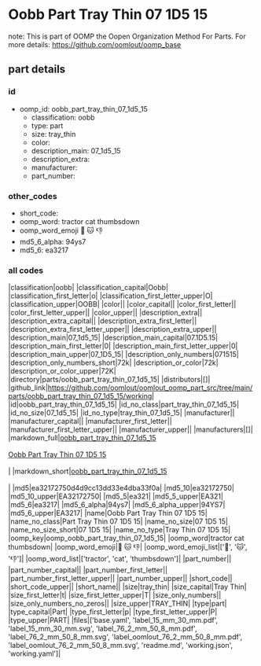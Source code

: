 # Oobb Part Tray Thin 07 1D5 15  

note: This is part of OOMP the Oopen Organization Method For Parts. For more details: https://github.com/oomlout/oomp_base

##  part details





### id
* oomp_id: oobb_part_tray_thin_07_1d5_15
  * classification: oobb
  * type: part
  * size: tray_thin
  * color: 
  * description_main: 07_1d5_15
  * description_extra: 
  * manufacturer: 
  * part_number: 

### other_codes
* short_code: 
* oomp_word: tractor cat thumbsdown
* oomp_word_emoji :tractor: :cat: :thumbsdown:
* md5_6_alpha: 94ys7
* md5_6: ea3217

### all codes 
|classification|oobb|
|classification_capital|Oobb|
|classification_first_letter|o|
|classification_first_letter_upper|O|
|classification_upper|OOBB|
|color||
|color_capital||
|color_first_letter||
|color_first_letter_upper||
|color_upper||
|description_extra||
|description_extra_capital||
|description_extra_first_letter||
|description_extra_first_letter_upper||
|description_extra_upper||
|description_main|07_1d5_15|
|description_main_capital|07.1D5.15|
|description_main_first_letter|0|
|description_main_first_letter_upper|0|
|description_main_upper|07_1D5_15|
|description_only_numbers|071515|
|description_only_numbers_short|72k|
|description_or_color|72k|
|description_or_color_upper|72K|
|directory|parts/oobb_part_tray_thin_07_1d5_15|
|distributors|[]|
|github_link|https://github.com/oomlout/oomlout_oomp_part_src/tree/main/parts/oobb_part_tray_thin_07_1d5_15/working|
|id|oobb_part_tray_thin_07_1d5_15|
|id_no_class|part_tray_thin_07_1d5_15|
|id_no_size|07_1d5_15|
|id_no_type|tray_thin_07_1d5_15|
|manufacturer||
|manufacturer_capital||
|manufacturer_first_letter||
|manufacturer_first_letter_upper||
|manufacturer_upper||
|manufacturers|[]|
|markdown_full|[oobb_part_tray_thin_07_1d5_15](https://github.com/oomlout/oomlout_oomp_part_src/tree/main/parts/oobb_part_tray_thin_07_1d5_15/working)<br>[](https://github.com/oomlout/oomlout_oomp_part_src/tree/main/parts/oobb_part_tray_thin_07_1d5_15/working)<br>[Oobb Part Tray Thin 07 1D5 15](https://github.com/oomlout/oomlout_oomp_part_src/tree/main/parts/oobb_part_tray_thin_07_1d5_15/working)<br><br>|
|markdown_short|[oobb_part_tray_thin_07_1d5_15](https://github.com/oomlout/oomlout_oomp_part_src/tree/main/parts/oobb_part_tray_thin_07_1d5_15/working)<br><br>|
|md5|ea32172750d4d9cc13dd33e4dba33f0a|
|md5_10|ea32172750|
|md5_10_upper|EA32172750|
|md5_5|ea321|
|md5_5_upper|EA321|
|md5_6|ea3217|
|md5_6_alpha|94ys7|
|md5_6_alpha_upper|94YS7|
|md5_6_upper|EA3217|
|name|Oobb Part Tray Thin 07 1D5 15|
|name_no_class|Part Tray Thin 07 1D5 15|
|name_no_size|07 1D5 15|
|name_no_size_short|07 1D5 15|
|name_no_type|Tray Thin 07 1D5 15|
|oomp_key|oomp_oobb_part_tray_thin_07_1d5_15|
|oomp_word|tractor cat thumbsdown|
|oomp_word_emoji|:tractor: :cat: :thumbsdown:|
|oomp_word_emoji_list|[':tractor:', ':cat:', ':thumbsdown:']|
|oomp_word_list|['tractor', 'cat', 'thumbsdown']|
|part_number||
|part_number_capital||
|part_number_first_letter||
|part_number_first_letter_upper||
|part_number_upper||
|short_code||
|short_code_upper||
|short_name||
|size|tray_thin|
|size_capital|Tray Thin|
|size_first_letter|t|
|size_first_letter_upper|T|
|size_only_numbers||
|size_only_numbers_no_zeros||
|size_upper|TRAY_THIN|
|type|part|
|type_capital|Part|
|type_first_letter|p|
|type_first_letter_upper|P|
|type_upper|PART|
|files|['base.yaml', 'label_15_mm_30_mm.pdf', 'label_15_mm_30_mm.svg', 'label_76_2_mm_50_8_mm.pdf', 'label_76_2_mm_50_8_mm.svg', 'label_oomlout_76_2_mm_50_8_mm.pdf', 'label_oomlout_76_2_mm_50_8_mm.svg', 'readme.md', 'working.json', 'working.yaml']|
